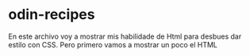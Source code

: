 # odin-recipes

En este archivo voy a mostrar mis habilidade de Html para desbues dar estilo con CSS. Pero primero vamos a mostrar un poco el HTML